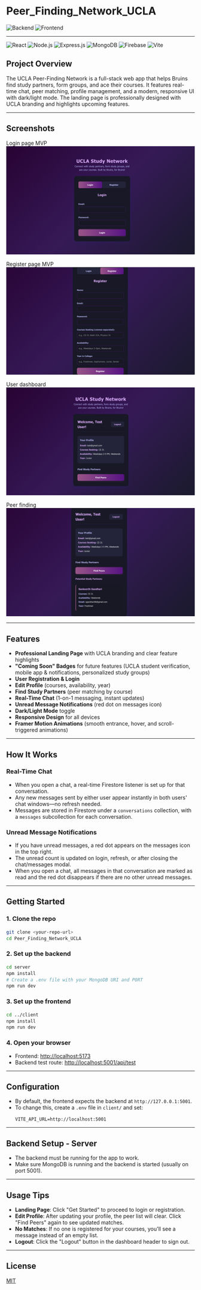 # Peer_Finding_Network_UCLA

![Backend](https://img.shields.io/badge/Backend-Deployed%20on%20Fly.io-blue?style=for-the-badge&logo=fly) ![Frontend](https://img.shields.io/badge/Frontend-Deployed%20on%20Vercel-black?style=for-the-badge&logo=vercel)

---

![React](https://img.shields.io/badge/React-20232A?style=for-the-badge&logo=react&logoColor=61DAFB) ![Node.js](https://img.shields.io/badge/Node.js-43853D?style=for-the-badge&logo=node.js&logoColor=white) ![Express.js](https://img.shields.io/badge/Express.js-404D59?style=for-the-badge&logo=express&logoColor=white) ![MongoDB](https://img.shields.io/badge/MongoDB-4EA94B?style=for-the-badge&logo=mongodb&logoColor=white) ![Firebase](https://img.shields.io/badge/Firebase-FFCA28?style=for-the-badge&logo=firebase&logoColor=black) ![Vite](https://img.shields.io/badge/Vite-646CFF?style=for-the-badge&logo=vite&logoColor=white)

## Project Overview
The UCLA Peer-Finding Network is a full-stack web app that helps Bruins find study partners, form groups, and ace their courses. It features real-time chat, peer matching, profile management, and a modern, responsive UI with dark/light mode. The landing page is professionally designed with UCLA branding and highlights upcoming features.

---

## Screenshots
Login page MVP  
![Login Page](client/screenshots/login.png)

Register page MVP  
![Register Page](client/screenshots/register.png)

User dashboard  
![Dashboard Screenshot](client/screenshots/dashboard.png)

Peer finding  
![Peer finder](client/screenshots/peer.png)

---

## Features
- **Professional Landing Page** with UCLA branding and clear feature highlights
- **"Coming Soon" Badges** for future features (UCLA student verification, mobile app & notifications, personalized study groups)
- **User Registration & Login**
- **Edit Profile** (courses, availability, year)
- **Find Study Partners** (peer matching by course)
- **Real-Time Chat** (1-on-1 messaging, instant updates)
- **Unread Message Notifications** (red dot on messages icon)
- **Dark/Light Mode** toggle
- **Responsive Design** for all devices
- **Framer Motion Animations** (smooth entrance, hover, and scroll-triggered animations)

---

## How It Works
### Real-Time Chat
- When you open a chat, a real-time Firestore listener is set up for that conversation.
- Any new messages sent by either user appear instantly in both users' chat windows—no refresh needed.
- Messages are stored in Firestore under a `conversations` collection, with a `messages` subcollection for each conversation.

### Unread Message Notifications
- If you have unread messages, a red dot appears on the messages icon in the top right.
- The unread count is updated on login, refresh, or after closing the chat/messages modal.
- When you open a chat, all messages in that conversation are marked as read and the red dot disappears if there are no other unread messages.

---

## Getting Started

### 1. Clone the repo
```bash
git clone <your-repo-url>
cd Peer_Finding_Network_UCLA
```

### 2. Set up the backend
```bash
cd server
npm install
# Create a .env file with your MongoDB URI and PORT
npm run dev
```

### 3. Set up the frontend
```bash
cd ../client
npm install
npm run dev
```

### 4. Open your browser
- Frontend: [http://localhost:5173](http://localhost:5173)
- Backend test route: [http://localhost:5001/api/test](http://localhost:5001/api/test)

---

## Configuration
- By default, the frontend expects the backend at `http://127.0.0.1:5001`.
- To change this, create a `.env` file in `client/` and set:
  ```
  VITE_API_URL=http://localhost:5001
  ```

---

## Backend Setup - Server
- The backend must be running for the app to work.
- Make sure MongoDB is running and the backend is started (usually on port 5001).

---

## Usage Tips
- **Landing Page**: Click "Get Started" to proceed to login or registration.
- **Edit Profile**: After updating your profile, the peer list will clear. Click "Find Peers" again to see updated matches.
- **No Matches**: If no one is registered for your courses, you'll see a message instead of an empty list.
- **Logout**: Click the "Logout" button in the dashboard header to sign out.

---

## License

[MIT](LICENSE)
